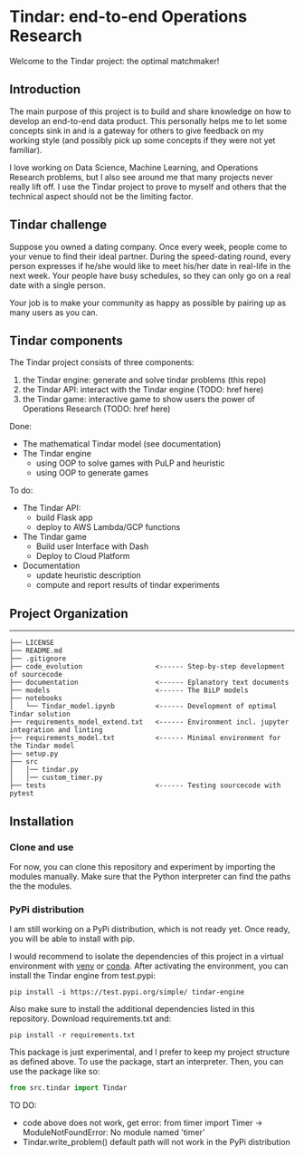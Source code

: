 # Tindar: end-to-end Operations Research

Welcome to the Tindar project: the optimal matchmaker!

## Introduction
The main purpose of this project is to build and share knowledge on how to develop
an end-to-end data product. This personally helps me to let some concepts sink in
and is a gateway for others to give feedback on my working style (and possibly pick up
some concepts if they were not yet familiar).

I love working on Data Science, Machine Learning, and Operations Research problems,
but I also see around me that many projects never really lift off. I use the Tindar project
to prove to myself and others that the technical aspect should not be the
limiting factor.

## Tindar challenge
Suppose you owned a dating company. Once every week, people come to your venue to find their
ideal partner. During the speed-dating round, every person expresses if he/she would like
to meet his/her date in real-life in the next week. Your people have busy schedules,
so they can only go on a real date with a single person.

Your job is to make your community as happy as possible by pairing up as many users as
you can.

## Tindar components
The Tindar project consists of three components:

1. the Tindar engine: generate and solve tindar problems (this repo)
2. the Tindar API: interact with the Tindar engine (TODO: href here)
3. the Tindar game: interactive game to show users the power of Operations Research (TODO: href here)

Done:
- The mathematical Tindar model (see documentation)
- The Tindar engine
    - using OOP to solve games with PuLP and heuristic
    - using OOP to generate games

To do:
- The Tindar API:
    - build Flask app
    - deploy to AWS Lambda/GCP functions
- The Tindar game
    - Build user Interface with Dash
    - Deploy to Cloud Platform
- Documentation
    - update heuristic description
    - compute and report results of tindar experiments

## Project Organization
------------

    ├── LICENSE
    ├── README.md
    ├── .gitignore
    ├── code_evolution                  <------ Step-by-step development of sourcecode
    ├── documentation                   <------ Eplanatory text documents
    ├── models                          <------ The BiLP models
    ├── notebooks
    │   └── Tindar_model.ipynb          <------ Development of optimal Tindar solution
    ├── requirements_model_extend.txt   <------ Environment incl. jupyter integration and linting
    ├── requirements_model.txt          <------ Minimal environment for the Tindar model
    ├── setup.py
    ├── src
    │   │── tindar.py
    │   │── custom_timer.py
    ├── tests                           <------ Testing sourcecode with pytest


## Installation
### Clone and use
For now, you can clone this repository and experiment by importing the modules manually. Make sure that the Python interpreter can find the paths the the modules.

### PyPi distribution
I am still working on a PyPi distribution, which is not ready yet. Once ready, you will be able to install with pip.

I would recommend to isolate the dependencies of this project in a virtual environment with [venv](https://packaging.python.org/guides/installing-using-pip-and-virtual-environments/) or [conda](https://docs.conda.io/projects/conda/en/latest/user-guide/tasks/manage-environments.html). After activating the environment, you can install the Tindar engine from test.pypi:

```
pip install -i https://test.pypi.org/simple/ tindar-engine
```

Also make sure to install the additional dependencies listed in this repository. Download requirements.txt and:
```
pip install -r requirements.txt
```

This package is just experimental, and I prefer to keep my project structure as defined above. To use the package, start an interpreter. Then, you can use the package like so:

```python
from src.tindar import Tindar
```

TO DO:
- code above does not work, get error: from timer import Timer -> ModuleNotFoundError: No module named 'timer'
- Tindar.write_problem() default path will not work in the PyPi distribution
